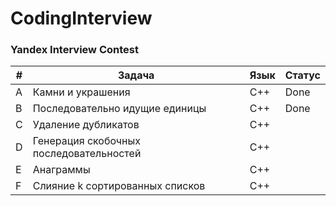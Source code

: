 # CodingInterview

### Yandex Interview Contest
|#|Задача|Язык|Статус|
|-|------|----|------|
|A|Камни и украшения|C++|Done|
|B|Последовательно идущие единицы|C++|Done|
|C|Удаление дубликатов|C++||
|D|Генерация скобочных последовательностей|C++||
|E|Анаграммы|C++||
|F|Слияние k сортированных списков|C++||
